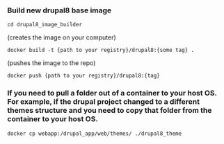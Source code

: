 ### Build new drupal8 base image

`cd drupal8_image_builder`

(creates the image on your computer)

`docker build -t {path to your registry}/drupal8:{some tag} .`

(pushes the image to the repo)

`docker push {path to your registry}/drupal8:{tag}`

### If you need to pull a folder out of a container to your host OS.  For example, if the drupal project changed to a different themes structure and you need to copy that folder from the container to your host OS.

`docker cp webapp:/drupal_app/web/themes/ ./drupal8_theme`

